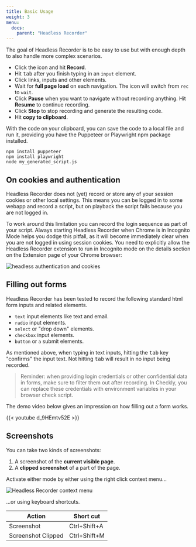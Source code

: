 ```yaml
---
title: Basic Usage
weight: 3
menu:
  docs:
    parent: "Headless Recorder"
---
```


The goal of Headless Recorder is to be easy to use but with enough depth to also handle more complex scenarios.

- Click the icon and hit **Record**.
- Hit <kbd>tab</kbd> after you finish typing in an `input` element.
- Click links, inputs and other elements.
- Wait for **full page load** on each navigation. The icon will switch from `rec` to `wait`.
- Click **Pause** when you want to navigate without recording anything. Hit **Resume** to continue recording.
- Click **Stop** to stop recording and generate the resulting code.
- Hit **copy to clipboard**.

With the code on your clipboard, you can save the code to a local file and run it, providing you have the Puppeteer or Playwright npm package
installed.
```shell
npm install puppeteer
npm install playwright
node my_generated_script.js
```

## On cookies and authentication

Headless Recorder does not (yet) record or store any of your session cookies or other local settings. This means you
can be logged in to some webapp and record a script, but on playback the script fails because you are not logged in.

To work around this limitation you can record the login sequence as part of your script. Always starting Headless Recorder when Chrome
is in Incognito Mode helps you dodge this pitfall, as it will become immediately clear when you are not logged in using
session cookies. You need to explicitly allow the Headless Recorder extension to run in Incognito mode on the details
section on the Extension page of your Chrome browser:

![headless authentication and cookies](/docs/images/headless-recorder/allow_incognito.png)


## Filling out forms

Headless Recorder has been tested to record the following standard html form inputs and related elements.

- `text` input elements like text and email.
- `radio` input elements.
- `select` or "drop down" elements.
- `checkbox` input elements.
- `button` or `a` submit elements.

As mentioned above, when typing in text inputs, hitting the <kbd>tab</kbd> key "confirms" the input text.
Not hitting <kbd>tab</kbd> will result in no input being recorded.


> Reminder: when providing login credentials or other confidential data in forms, make sure to filter them out
after recording. In Checkly, you can replace these credentials with environment variables in your browser check script.

The demo video below gives an impression on how filling out a form works.

{{< youtube d_9HEmtv52E >}}

## Screenshots

You can take two kinds of screenshots:

1. A screenshot of the **current visible page**.
2. A **clipped screenshot** of a part of the page.

Activate either mode by either using the right click context menu...

![Headless Recorder context menu](/docs/images/headless-recorder/context_menu.png)

...or using keyboard shortcuts.

| Action             | Short cut    |
|--------------------|--------------|
| Screenshot         | Ctrl+Shift+A |
| Screenshot Clipped | Ctrl+Shift+M |
